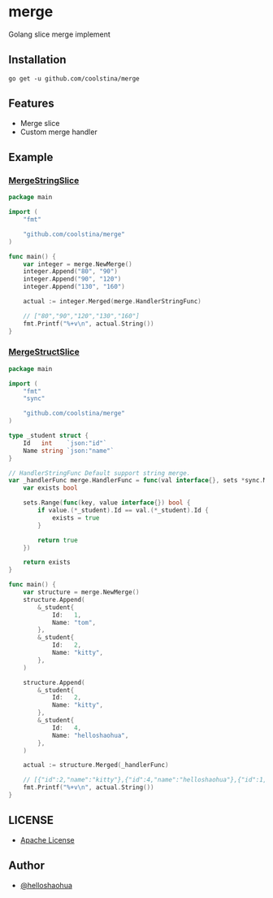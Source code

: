 # merge

Golang slice merge implement

## Installation

```shell
go get -u github.com/coolstina/merge
```

## Features

- Merge slice
- Custom merge handler

## Example

### [MergeStringSlice](example/integer/integer.go)

```go
package main

import (
	"fmt"

	"github.com/coolstina/merge"
)

func main() {
	var integer = merge.NewMerge()
	integer.Append("80", "90")
	integer.Append("90", "120")
	integer.Append("130", "160")

	actual := integer.Merged(merge.HandlerStringFunc)

	// ["80","90","120","130","160"]
	fmt.Printf("%+v\n", actual.String())
}
```

### [MergeStructSlice](example/integer/integer.go)

```go
package main

import (
	"fmt"
	"sync"

	"github.com/coolstina/merge"
)

type _student struct {
	Id   int    `json:"id"`
	Name string `json:"name"`
}

// HandlerStringFunc Default support string merge.
var _handlerFunc merge.HandlerFunc = func(val interface{}, sets *sync.Map) bool {
	var exists bool

	sets.Range(func(key, value interface{}) bool {
		if value.(*_student).Id == val.(*_student).Id {
			exists = true
		}

		return true
	})

	return exists
}

func main() {
	var structure = merge.NewMerge()
	structure.Append(
		&_student{
			Id:   1,
			Name: "tom",
		},
		&_student{
			Id:   2,
			Name: "kitty",
		},
	)

	structure.Append(
		&_student{
			Id:   2,
			Name: "kitty",
		},
		&_student{
			Id:   4,
			Name: "helloshaohua",
		},
	)

	actual := structure.Merged(_handlerFunc)

	// [{"id":2,"name":"kitty"},{"id":4,"name":"helloshaohua"},{"id":1,"name":"tom"}]
	fmt.Printf("%+v\n", actual.String())
}
```


## LICENSE 

- [Apache License](LICENSE)

## Author

- [@helloshaohua](https://github.com/helloshaohua)
